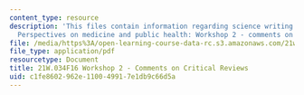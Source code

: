 ```yaml
---
content_type: resource
description: 'This files contain information regarding science writing and new media:
  Perspectives on medicine and public health: Workshop 2 - comments on critical reviews.'
file: /media/https%3A/open-learning-course-data-rc.s3.amazonaws.com/21w-034-science-writing-and-new-media-perspectives-on-medicine-and-public-health-fall-2016/c1fe8602962e110049917e1db9c66d5a_MIT21W_034F16_Workshop2.pdf
file_type: application/pdf
resourcetype: Document
title: 21W.034F16 Workshop 2 - Comments on Critical Reviews
uid: c1fe8602-962e-1100-4991-7e1db9c66d5a
---
```

